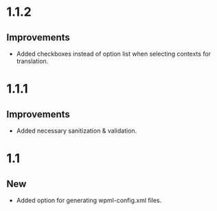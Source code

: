 # 1.1.2

## Improvements

* Added checkboxes instead of option list when selecting contexts for translation.

# 1.1.1

## Improvements

* Added necessary sanitization & validation.

# 1.1

## New

* Added option for generating wpml-config.xml files.